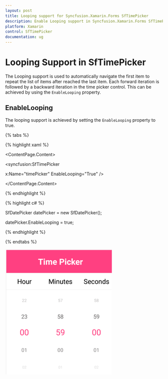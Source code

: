 ```yaml
---
layout: post
title: Looping support for Syncfusion.Xamarin.Forms SfTimePicker
description: Enable Looping support in Syncfusion.Xamarin.Forms SfTimePicker control to repeat the list of items.
platform: Xamarin
control: SfTimePicker
documentation: ug
---
```


# Looping Support in SfTimePicker

The Looping support is used to automatically navigate the first item to repeat the list of items after reached the last item. Each forward iteration is followed by a backward iteration in the time picker control. This can be achieved by using the `EnableLooping` property.

## EnableLooping

The looping support is achieved by setting the `EnableLooping` property to true.

{% tabs %}

{% highlight xaml %}

<ContentPage.Content>

<syncfusion:SfTimePicker

x:Name="timePicker" EnableLooping="True" />

</ContentPage.Content>

</ContentPage>

{% endhighlight %}

{% highlight c# %}

SfDatePicker datePicker = new SfDatePicker();

datePicker.EnableLooping = true;

{% endhighlight %}

{% endtabs %}

![Looping Image](images/Looping.png)
